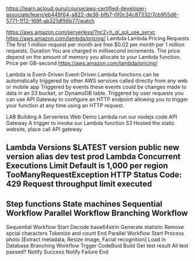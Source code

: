 https://learn.acloud.guru/course/aws-certified-developer-associate/learn/eb449f64-a822-de36-bfb7-0f0c34c87332/7cb955d6-5771-1f12-169f-ab321df56b77/watch

https://aws.amazon.com/serverless/?nc2=h_ql_sol_use_servc
https://aws.amazon.com/lambda/pricing/
Lambda
Lambda Pricing
  Requests
    The first 1 million request per month are free
    $0.02 per month per 1 million requests.
  Duration
    You are charged in millisecond increments.
    The price depend on the amount of memory you allocate to your Lambda function.
  Price per GB-second
    https://aws.amazon.com/lambda/pricing/

Lambda is Event-Driven
  Event-Driven
    Lambda functions can be automatically triggered by
      other AWS services
      called directly from any web or mobile app
    Triggered by events
      these events could be changes made to data in an S3 bucket, or DynamoDB table.
    Triggered by user requests
     you can use API Gateway to configure an HTTP endpoint allowing you to trigger your function at any time using an HTTP request.

LAB
  Building A Serverless Web Demo
    Lambda
      run our nodejs code
    API Gateway
      A trigger to invoke our Lambda function
    S3
      Hosted the static website, place call API gateway

Lambda Versions
  $LATEST version
  public new version
  alias
    dev
    test
    prod
Lambda Concurrent Executions Limit
  Default is 1,000 per region
  TooManyRequestException
  HTTP Status Code: 429
  Request throughput limit executed
---------------
Step functions
  State machines
    Sequential Workflow
    Parallel Workflow
    Branching Workflow
  ----------------
  Sequential Workflow
    Start
    Decode base64strin
    Generate statistic
    Remove spcial characters
    Tokenize and count
    End
  Parallel Workflow
    Start
    Process photo
    [Extract metadata, Resize image, Facial recognition]
    Load in Database
  Branching Workflow
    Trgger CodeBuid Build
    Get test result
    All test passed?
      Notify Success
      Notify Failure
    End